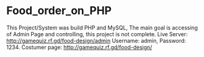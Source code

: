 # Food_order_on_PHP
This Project/System was build PHP and MySQL, The main goal is accessing of Admin Page  and controlling, this project is not complete.
Live Server: http://gamequiz.rf.gd/food-design/admin
Username: admin, Password: 1234.
Costumer page: http://gamequiz.rf.gd/food-design/
